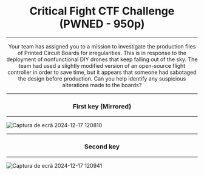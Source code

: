 # <h1 align="center">Critical Fight CTF Challenge (PWNED - 950p)</h1>

---

<p align="center">Your team has assigned you to a mission to investigate the production files of Printed Circuit Boards for irregularities. This is in response to the deployment of nonfunctional DIY drones that keep falling out of the sky. The team had used a slightly modified version of an open-source flight controller in order to save time, but it appears that someone had sabotaged the design before production. Can you help identify any suspicious alterations made to the boards?</p>

---

<h3 align="center">First key (Mirrored)</h3>

---

![Captura de ecrã 2024-12-17 120810](https://github.com/user-attachments/assets/8e4c75fd-4b9e-4310-8bcd-1e61063944e7)

---

<h3 align="center">Second key</h3>

---

![Captura de ecrã 2024-12-17 120941](https://github.com/user-attachments/assets/fb9b0111-8e2f-44f4-8b4e-8fdd6d5a2112)
